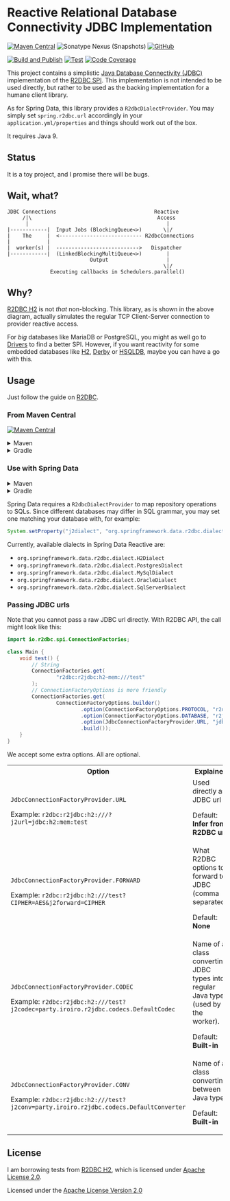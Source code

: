 # Reactive Relational Database Connectivity JDBC Implementation

[![Maven Central](https://img.shields.io/maven-central/v/party.iroiro/r2dbc-jdbc?label=Maven%20Central&color=blue)](https://mvnrepository.com/artifact/party.iroiro/r2dbc-jdbc)
![Sonatype Nexus (Snapshots)](https://img.shields.io/nexus/s/party.iroiro/r2dbc-jdbc?server=https%3A%2F%2Fs01.oss.sonatype.org&label=Nexus&color=pink)
[![GitHub](https://img.shields.io/github/license/gudzpoz/r2dbc-jdbc?label=License)](./LICENSE)

[![Build and Publish](https://github.com/gudzpoz/r2dbc-jdbc/actions/workflows/build.yml/badge.svg)](https://github.com/gudzpoz/r2dbc-jdbc/actions/workflows/build.yml)
[![Test](https://github.com/gudzpoz/r2dbc-jdbc/actions/workflows/test.yml/badge.svg)](https://github.com/gudzpoz/r2dbc-jdbc/actions/workflows/test.yml)
[![Code Coverage](https://img.shields.io/codecov/c/gh/gudzpoz/r2dbc-jdbc?label=Test%20Coverage)](https://app.codecov.io/gh/gudzpoz/r2dbc-jdbc)

This project contains a simplistic [Java Database Connectivity (JDBC)](https://docs.oracle.com/javase/8/docs/technotes/guides/jdbc/)
implementation of the [R2DBC SPI](https://github.com/r2dbc/r2dbc-spi). This implementation is not intended to be used directly,
but rather to be used as the backing implementation for a humane client library.

As for Spring Data, this library provides a `R2dbcDialectProvider`.
You may simply set `spring.r2dbc.url` accordingly in your `application.yml/properties`
and things should work out of the box.

It requires Java 9.

## Status

It is a toy project, and I promise there will be bugs.

## Wait, what?

```text
JDBC Connections                                Reactive
     /|\                                         Access
      |                                             |
|------------|  Input Jobs (BlockingQueue<>)       \|/
|    The     |  <--------------------------- R2dbcConnections
|            |
|  worker(s) |  --------------------------->   Dispatcher
|------------|  (LinkedBlockingMultiQueue<>)        |
                           Output                   |
                                                   \|/
              Executing callbacks in Schedulers.parallel()
```

## Why?

[R2DBC H2](https://github.com/r2dbc/r2dbc-h2) is not *that* non-blocking. This library, as is shown in the above diagram,
actually simulates the regular TCP Client-Server connection to provider reactive access.

For *big* databases like MariaDB or PostgreSQL, you might as well go to [Drivers](https://r2dbc.io/drivers/) to find a
better SPI. However, if you want reactivity for some embedded databases like [H2](https://www.h2database.com),
[Derby](https://db.apache.org/derby/) or [HSQLDB](https://hsqldb.org/), maybe you can have a go with this.

## Usage

Just follow the guide on [R2DBC](https://r2dbc.io/).

### From Maven Central

[![Maven Central](https://img.shields.io/maven-central/v/party.iroiro/r2dbc-jdbc?label=Maven%20Central&color=blue)](https://mvnrepository.com/artifact/party.iroiro/r2dbc-jdbc)

<details>
<summary>Maven</summary>

Using directly?

```xml
<dependency>
  <groupId>party.iroiro</groupId>
  <artifactId>r2dbc-jdbc</artifactId>
  <version>0.2.0</version>
</dependency>
```

</details>

<details>
<summary>Gradle</summary>

Using directly?

```groovy
implementation 'party.iroiro:r2dbc-jdbc:0.2.0'
```

</details>

### Use with Spring Data

<details>
<summary>Maven</summary>

```xml
<dependency>
  <groupId>org.springframework.boot</groupId>
  <artifactId>spring-boot-starter-data-r2dbc</artifactId>
</dependency>
<dependency>
  <groupId>party.iroiro</groupId>
  <artifactId>r2dbc-jdbc</artifactId>
  <version>0.2.0</version>
  <scope>runtime</scope>
</dependency>
```

</details>

<details>
<summary>Gradle</summary>

```groovy
implementation 'org.springframework.boot:spring-boot-starter-data-r2dbc'
runtimeOnly 'party.iroiro:r2dbc-jdbc:0.2.0'
```

</details>

Spring Data requires a `R2dbcDialectProvider` to map repository operations to SQLs.
Since different databases may differ in SQL grammar, you may set one matching your database with,
for example:

```java
System.setProperty("j2dialect", "org.springframework.data.r2dbc.dialect.H2Dialect");
```

Currently, available dialects in Spring Data Reactive are:

- `org.springframework.data.r2dbc.dialect.H2Dialect`
- `org.springframework.data.r2dbc.dialect.PostgresDialect`
- `org.springframework.data.r2dbc.dialect.MySqlDialect`
- `org.springframework.data.r2dbc.dialect.OracleDialect`
- `org.springframework.data.r2dbc.dialect.SqlServerDialect`

### Passing JDBC urls

Note that you cannot pass a raw JDBC url directly. With R2DBC API, the call might look like this:

```java
import io.r2dbc.spi.ConnectionFactories;

class Main {
    void test() {
        // String
        ConnectionFactories.get(
                "r2dbc:r2jdbc:h2~mem:///test"
        );
        // ConnectionFactoryOptions is more friendly
        ConnectionFactories.get(
                ConnectionFactoryOptions.builder()
                        .option(ConnectionFactoryOptions.PROTOCOL, "r2dbc")
                        .option(ConnectionFactoryOptions.DATABASE, "r2jdbc")
                        .option(JdbcConnectionFactoryProvider.URL, "jdbc:h2:mem:test")
                        .build());
    }
}
```

We accept some extra options. All are optional. 

<table>
<tr><th>Option</th><th>Explained</th></tr>
<tr><td>

`JdbcConnectionFactoryProvider.URL`

Example: `r2dbc:r2jdbc:h2:///?j2url=jdbc:h2:mem:test`</td>
<td>Used directly as JDBC url

Default: **Infer from R2DBC url**</td>
</tr><tr><td>

`JdbcConnectionFactoryProvider.FORWARD`

Example: `r2dbc:r2jdbc:h2:///test?CIPHER=AES&j2forward=CIPHER`</td>
<td>What R2DBC options to forward to JDBC (comma separated).

Default: **None**</td>
</tr><tr><td>

`JdbcConnectionFactoryProvider.CODEC`

Example: `r2dbc:r2jdbc:h2:///test?j2codec=party.iroiro.r2jdbc.codecs.DefaultCodec`</td>
<td>Name of a class converting JDBC types into regular Java types (used by the worker).

Default: **Built-in**</td>
</tr><tr>
<td>

`JdbcConnectionFactoryProvider.CONV`


Example: `r2dbc:r2jdbc:h2:///test?j2conv=party.iroiro.r2jdbc.codecs.DefaultConverter`</td>
<td>Name of a class converting between Java types.

Default: **Built-in**</td>
</tr>
</table>

## License

I am borrowing tests from [R2DBC H2](https://github.com/r2dbc/r2dbc-h2), which is licensed under
[Apache License 2.0](https://github.com/r2dbc/r2dbc-h2/blob/main/LICENSE).

Licensed under the [Apache License Version 2.0](./LICENSE)

